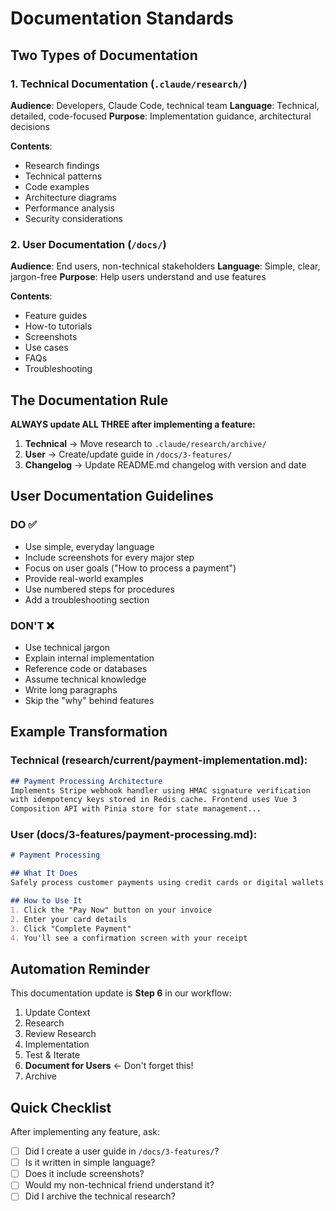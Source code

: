 # Documentation Standards

## Two Types of Documentation

### 1. Technical Documentation (`.claude/research/`)
**Audience**: Developers, Claude Code, technical team
**Language**: Technical, detailed, code-focused
**Purpose**: Implementation guidance, architectural decisions

**Contents**:
- Research findings
- Technical patterns
- Code examples
- Architecture diagrams
- Performance analysis
- Security considerations

### 2. User Documentation (`/docs/`)
**Audience**: End users, non-technical stakeholders
**Language**: Simple, clear, jargon-free
**Purpose**: Help users understand and use features

**Contents**:
- Feature guides
- How-to tutorials
- Screenshots
- Use cases
- FAQs
- Troubleshooting

## The Documentation Rule

**ALWAYS update ALL THREE after implementing a feature:**

1. **Technical** → Move research to `.claude/research/archive/`
2. **User** → Create/update guide in `/docs/3-features/`
3. **Changelog** → Update README.md changelog with version and date

## User Documentation Guidelines

### DO ✅
- Use simple, everyday language
- Include screenshots for every major step
- Focus on user goals ("How to process a payment")
- Provide real-world examples
- Use numbered steps for procedures
- Add a troubleshooting section

### DON'T ❌
- Use technical jargon
- Explain internal implementation
- Reference code or databases
- Assume technical knowledge
- Write long paragraphs
- Skip the "why" behind features

## Example Transformation

### Technical (research/current/payment-implementation.md):
```markdown
## Payment Processing Architecture
Implements Stripe webhook handler using HMAC signature verification
with idempotency keys stored in Redis cache. Frontend uses Vue 3 
Composition API with Pinia store for state management...
```

### User (docs/3-features/payment-processing.md):
```markdown
# Payment Processing

## What It Does
Safely process customer payments using credit cards or digital wallets.

## How to Use It
1. Click the "Pay Now" button on your invoice
2. Enter your card details
3. Click "Complete Payment"
4. You'll see a confirmation screen with your receipt
```

## Automation Reminder

This documentation update is **Step 6** in our workflow:
1. Update Context
2. Research
3. Review Research
4. Implementation
5. Test & Iterate
6. **Document for Users** ← Don't forget this!
7. Archive

## Quick Checklist

After implementing any feature, ask:
- [ ] Did I create a user guide in `/docs/3-features/`?
- [ ] Is it written in simple language?
- [ ] Does it include screenshots?
- [ ] Would my non-technical friend understand it?
- [ ] Did I archive the technical research?
